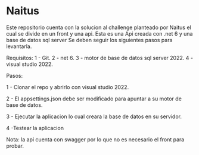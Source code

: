 # Naitus

Este repositorio cuenta con la solucion al challenge planteado por Naitus el cual se divide en un front y una api. Esta es una Api creada con .net 6 y una base de datos sql server Se deben seguir los siguientes pasos para levantarla.

Requisitos:
1 - Git.
2 - net 6.
3 - motor de base de datos sql server 2022.
4 - visual studio 2022.

Pasos:

1 - Clonar el repo y abrirlo con visual studio 2022.

2 - El appsettings.json debe ser modificado para apuntar a su motor de base de datos.

3 - Ejecutar la aplicacion lo cual creara la base de datos en su servidor.

4 -Testear la aplicacion

Nota: la api cuenta con swagger por lo que no es necesario el front para probar.

